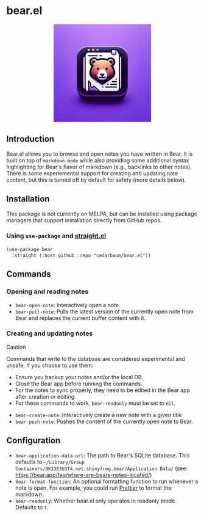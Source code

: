 # bear.el

<p align="center">
  <img src="./icons/bear-el-logo.png" width="256" />
</p>

## Introduction

Bear.el allows you to browse and open notes you have written in Bear. It is built on top of `markdown-mode` while also providing some additional syntax highlighting for Bear's flavor of markdown (e.g., backlinks to other notes). There is some experiemental support for creating and updating note content, but this is turned off by default for safety (more details below).

## Installation

This package is not currently on MELPA, but can be installed using package managers that support installation directly from GitHub repos.

### Using `use-package` and [straight.el](https://github.com/radian-software/straight.el)

```elisp
(use-package bear
  :straight (:host github :repo "cedarbaum/bear.el"))
```

## Commands

### Opening and reading notes

- `bear-open-note`: Interactively open a note.
- `bear-pull-note`: Pulls the latest version of the currently open note from Bear and replaces the current buffer content with it.

### Creating and updating notes

> [!CAUTION]
> Commands that write to the database are considered experimental and unsafe. If you choose to use them:
> - Ensure you backup your notes and/or the local DB.
> - Close the Bear app before running the commands.
> - For the notes to sync properly, they need to be edited in the Bear app after creation or editing.
> - For these commands to work, `bear-readonly` must be set to `nil`.

- `bear-create-note`: Interactively create a new note with a given title
- `bear-push-note`: Pushes the content of the currently open note to Bear.

## Configuration

- `bear-application-data-url`: The path to Bear's SQLite database. This defaults to `~/Library/Group Containers/9K33E3U3T4.net.shinyfrog.bear/Application Data/` (see: https://bear.app/faq/where-are-bears-notes-located/)
- `bear-format-function`: An optional formatting function to run whenever a note is open. For example, you could run [Prettier](https://prettier.io/) to format the markdown.
- `bear-readonly`: Whether bear.el only operates in readonly mode. Defaults to `t`.
